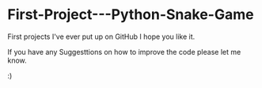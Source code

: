 # First-Project---Python-Snake-Game

First projects I've ever put up on GitHub I hope you like it.

If you have any Suggesttions on how to improve the code please let me know.

:)
